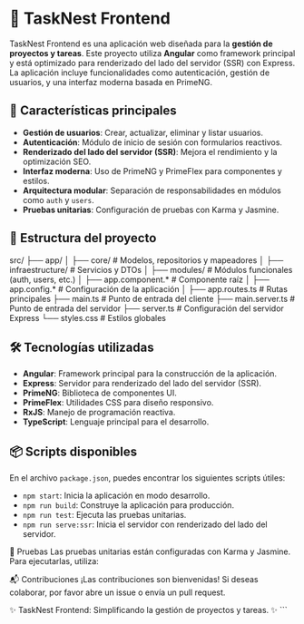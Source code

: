 # 📝 TaskNest Frontend

TaskNest Frontend es una aplicación web diseñada para la **gestión de proyectos y tareas**. Este proyecto utiliza **Angular** como framework principal y está optimizado para renderizado del lado del servidor (SSR) con Express. La aplicación incluye funcionalidades como autenticación, gestión de usuarios, y una interfaz moderna basada en PrimeNG.

## 🚀 Características principales

- **Gestión de usuarios**: Crear, actualizar, eliminar y listar usuarios.
- **Autenticación**: Módulo de inicio de sesión con formularios reactivos.
- **Renderizado del lado del servidor (SSR)**: Mejora el rendimiento y la optimización SEO.
- **Interfaz moderna**: Uso de PrimeNG y PrimeFlex para componentes y estilos.
- **Arquitectura modular**: Separación de responsabilidades en módulos como `auth` y `users`.
- **Pruebas unitarias**: Configuración de pruebas con Karma y Jasmine.

## 📂 Estructura del proyecto

src/ ├── app/ │ ├── core/ # Modelos, repositorios y mapeadores │ ├── infraestructure/ # Servicios y DTOs │ ├── modules/ # Módulos funcionales (auth, users, etc.) │ ├── app.component.* # Componente raíz │ ├── app.config.* # Configuración de la aplicación │ ├── app.routes.ts # Rutas principales ├── main.ts # Punto de entrada del cliente ├── main.server.ts # Punto de entrada del servidor ├── server.ts # Configuración del servidor Express └── styles.css # Estilos globales

## 🛠️ Tecnologías utilizadas

- **Angular**: Framework principal para la construcción de la aplicación.
- **Express**: Servidor para renderizado del lado del servidor (SSR).
- **PrimeNG**: Biblioteca de componentes UI.
- **PrimeFlex**: Utilidades CSS para diseño responsivo.
- **RxJS**: Manejo de programación reactiva.
- **TypeScript**: Lenguaje principal para el desarrollo.

## 📦 Scripts disponibles

En el archivo `package.json`, puedes encontrar los siguientes scripts útiles:

- `npm start`: Inicia la aplicación en modo desarrollo.
- `npm run build`: Construye la aplicación para producción.
- `npm run test`: Ejecuta las pruebas unitarias.
- `npm run serve:ssr`: Inicia el servidor con renderizado del lado del servidor.

🧪 Pruebas
Las pruebas unitarias están configuradas con Karma y Jasmine. Para ejecutarlas, utiliza:

📬 Contribuciones
¡Las contribuciones son bienvenidas! Si deseas colaborar, por favor abre un issue o envía un pull request.

✨ TaskNest Frontend: Simplificando la gestión de proyectos y tareas. ✨ ```
